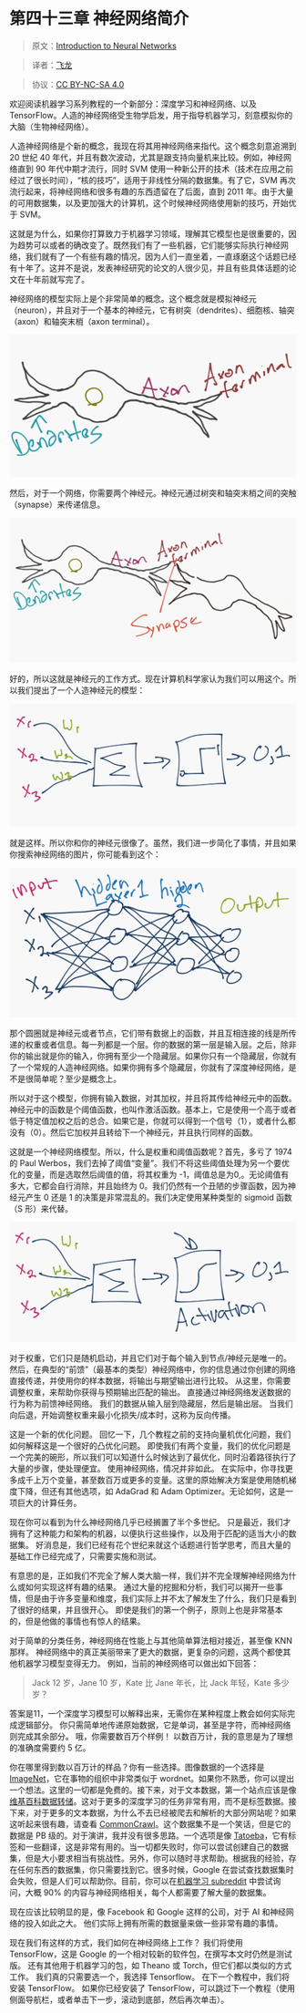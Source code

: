 # 第四十三章 神经网络简介

> 原文：[Introduction to Neural Networks](https://pythonprogramming.net/neural-networks-machine-learning-tutorial/)

> 译者：[飞龙](https://github.com/wizardforcel)

> 协议：[CC BY-NC-SA 4.0](http://creativecommons.org/licenses/by-nc-sa/4.0/)

欢迎阅读机器学习系列教程的一个新部分：深度学习和神经网络、以及 TensorFlow。人造的神经网络受生物学启发，用于指导机器学习，刻意模拟你的大脑（生物神经网络）。

人造神经网络是个新的概念，我现在将其用神经网络来指代。这个概念刻意追溯到 20 世纪 40 年代，并且有数次波动，尤其是跟支持向量机来比较。例如，神经网络直到 90 年代中期才流行，同时 SVM 使用一种新公开的技术（技术在应用之前经过了很长时间），“核的技巧”，适用于非线性分隔的数据集。有了它，SVM 再次流行起来，将神经网络和很多有趣的东西遗留在了后面，直到 2011 年。由于大量的可用数据集，以及更加强大的计算机，这个时候神经网络使用新的技巧，开始优于 SVM。

这就是为什么，如果你打算致力于机器学习领域，理解其它模型也是很重要的，因为趋势可以或者的确改变了。既然我们有了一些机器，它们能够实际执行神经网络，我们就有了一个有些有趣的情况，因为人们一直坐着，一直琢磨这个话题已经有十年了。这并不是说，发表神经研究的论文的人很少见，并且有些具体话题的论文在十年前就写完了。

神经网络的模型实际上是个非常简单的概念。这个概念就是模拟神经元（neuron），并且对于一个基本的神经元，它有树突（dendrites）、细胞核、轴突（axon）和轴突末梢（axon terminal）。

![](img/43-1.png)

然后，对于一个网络，你需要两个神经元。神经元通过树突和轴突末梢之间的突触（synapse）来传递信息。

![](img/43-2.png)

好的，所以这就是神经元的工作方式。现在计算机科学家认为我们可以用这个。所以我们提出了一个人造神经元的模型：

![](img/43-3.png)

就是这样。所以你和你的神经元很像了。虽然，我们进一步简化了事情，并且如果你搜索神经网络的图片，你可能看到这个：

![](img/43-4.png)

那个圆圈就是神经元或者节点，它们带有数据上的函数，并且互相连接的线是所传递的权重或者信息。每一列都是一个层。你的数据的第一层是输入层。之后，除非你的输出就是你的输入，你拥有至少一个隐藏层。如果你只有一个隐藏层，你就有了一个常规的人造神经网络。如果你拥有多个隐藏层，你就有了深度神经网络，是不是很简单呢？至少是概念上。

所以对于这个模型，你拥有输入数据，对其加权，并且将其传给神经元中的函数。神经元中的函数是个阈值函数，也叫作激活函数。基本上，它是使用一个高于或者低于特定值加权之后的总合。如果它是，你就可以得到一个信号（1），或者什么都没有（0）。然后它加权并且转给下一个神经元，并且执行同样的函数。

这就是一个神经网络模型。所以，什么是权重和阈值函数呢？首先，多亏了 1974 的 Paul Werbos，我们去掉了阈值“变量”。我们不将这些阈值处理为另一个要优化的变量，而是选取然后阈值的值，将其权重为 -1，阈值总是为0,。无论阈值有多大，它都会自行消除，并且始终为 0。我们仍然有一个丑陋的步骤函数，因为神经元产生 0 还是 1 的决策是非常混乱的。我们决定使用某种类型的 sigmoid 函数（S 形）来代替。

![](img/43-5.png)

对于权重，它们只是随机启动，并且它们对于每个输入到节点/神经元是唯一的。 然后，在典型的“前馈”（最基本的类型）神经网络中，你的信息通过你创建的网络直接传递，并使用你的样本数据，将输出与期望输出进行比较。 从这里，你需要调整权重，来帮助你获得与预期输出匹配的输出。 直接通过神经网络发送数据的行为称为前馈神经网络。 我们的数据从输入层到隐藏层，然后是输出层。 当我们向后退，开始调整权重来最小化损失/成本时，这称为反向传播。

这是一个新的优化问题。 回忆一下，几个教程之前的支持向量机优化问题，我们如何解释这是一个很好的凸优化问题。 即使我们有两个变量，我们的优化问题是一个完美的碗形，所以我们可以知道什么时候达到了最优化，同时沿着路径执行了大量的步骤，使处理便宜。 使用神经网络，情况并非如此。 在实际中，你寻找更多成千上万个变量，甚至数百万或更多的变量。这里的原始解决方案是使用随机梯度下降，但还有其他选项，如 AdaGrad 和 Adam Optimizer。无论如何，这是一项巨大的计算任务。

现在你可以看到为什么神经网络几乎已经搁置了半个多世纪。 只是最近，我们才拥有了这种能力和架构的机器，以便执行这些操作，以及用于匹配的适当大小的数据集。 好消息是，我们已经有花个世纪来就这个话题进行哲学思考，而且大量的基础工作已经完成了，只需要实施和测试。

有意思的是，正如我们不完全了解人类大脑一样，我们并不完全理解神经网络为什么或如何实现这样有趣的结果。 通过大量的挖掘和分析，我们可以揭开一些事情，但是由于许多变量和维度，我们实际上并不太了解发生了什么，我们只是看到了很好的结果，并且很开心。 即使是我们的第一个例子，原则上也是非常基本的，但是他做的事情也有惊人的结果。

对于简单的分类任务，神经网络在性能上与其他简单算法相对接近，甚至像 KNN 那样。 神经网络中的真正美丽带来了更大的数据，更复杂的问题，这两个都使其他机器学习模型变得无力。 例如，当前的神经网络可以做出如下回答：

> Jack 12 岁，Jane 10 岁，Kate 比 Jane 年长，比 Jack 年轻，Kate 多少岁？

答案是11，一个深度学习模型可以解释出来，无需你在某种程度上教会如何实际完成逻辑部分。 你只需简单地传递原始数据，它是单词，甚至是字符，而神经网络则完成其余部分。 哦，你需要数百万个样例！ 以数百万计，我的意思是为了理想的准确度需要约 5 亿。

你在哪里得到数以百万计的样品？你有一些选择。图像数据的一个选择是 [ImageNet](https://image-net.org/)，它在事物的组织中非常类似于 wordnet。如果你不熟悉，你可以提出一个想法。这里的一切都是免费的。接下来，对于文本数据，第一个站点应该是像[维基百科数据转储](https://dumps.wikimedia.org/backup-index.html)。这对于更多的深度学习的任务非常有用，而不是标签数据。接下来，对于更多的文本数据，为什么不去已经被爬去和解析的大部分网站呢？如果这听起来很有趣，请查看 [CommonCrawl](https://commoncrawl.org/)。这个数据集不是一个笑话，但是它的数据是 PB 级的。对于演讲，我并没有很多思路。一个选项是像 [Tatoeba](https://tatoeba.org/eng/)，它有标签和一些翻译，这是非常有用的。当一切都失败时，你可以尝试创建自己的数据集，但是大小要求相当有挑战性。另外，你可以随时寻求帮助。根据我的经验，存在任何东西的数据集，你只需要找到它。很多时候，Google 在尝试查找数据集时会失败，但是人们可以帮助你。目前，你可以在[机器学习 subreddit](https://www.reddit.com/r/machinelearning/) 中尝试询问，大概 90% 的内容与神经网络相关，每个人都需要了解大量的数据集。

现在应该比较明显的是，像 Facebook 和 Google 这样的公司，对于 AI 和神经网络的投入如此之大。 他们实际上拥有所需的数据量来做一些非常有趣的事情。

现在我们有这样的方式，我们如何在神经网络上工作？ 我们将使用 TensorFlow，这是 Google 的一个相对较新的软件包，在撰写本文时仍然是测试版。 还有其他用于机器学习的包，如 Theano 或 Torch，但它们都以类似的方式工作。 我们真的只需要选一个，我选择 Tensorflow。 在下一个教程中，我们将安装 TensorFlow。 如果你已经安装了 TensorFlow，可以跳过下一个教程（使用侧面导航栏，或者单击下一步，滚动到底部，然后再次单击）。
